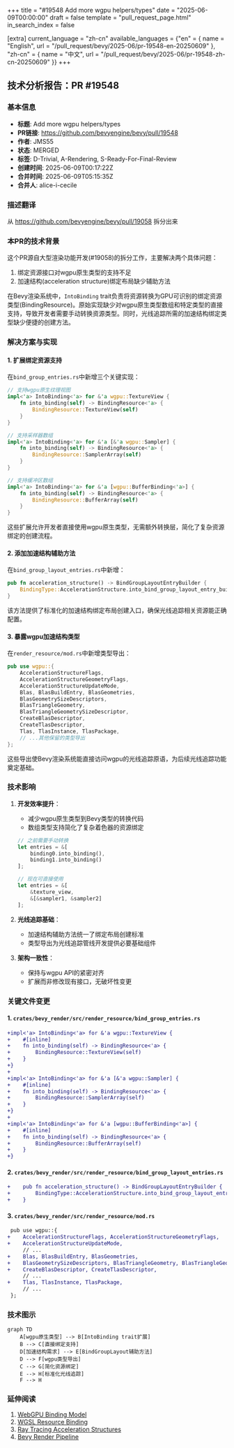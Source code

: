 +++
title = "#19548 Add more wgpu helpers/types"
date = "2025-06-09T00:00:00"
draft = false
template = "pull_request_page.html"
in_search_index = false

[extra]
current_language = "zh-cn"
available_languages = {"en" = { name = "English", url = "/pull_request/bevy/2025-06/pr-19548-en-20250609" }, "zh-cn" = { name = "中文", url = "/pull_request/bevy/2025-06/pr-19548-zh-cn-20250609" }}
+++

## 技术分析报告：PR #19548

### 基本信息
- **标题**: Add more wgpu helpers/types
- **PR链接**: https://github.com/bevyengine/bevy/pull/19548
- **作者**: JMS55
- **状态**: MERGED
- **标签**: D-Trivial, A-Rendering, S-Ready-For-Final-Review
- **创建时间**: 2025-06-09T00:17:22Z
- **合并时间**: 2025-06-09T05:15:35Z
- **合并人**: alice-i-cecile

### 描述翻译
从 https://github.com/bevyengine/bevy/pull/19058 拆分出来

### 本PR的技术背景

这个PR源自大型渲染功能开发(#19058)的拆分工作，主要解决两个具体问题：
1. 绑定资源接口对wgpu原生类型的支持不足
2. 加速结构(acceleration structure)绑定布局缺少辅助方法

在Bevy渲染系统中，`IntoBinding` trait负责将资源转换为GPU可识别的绑定资源类型(BindingResource)。原始实现缺少对wgpu原生类型数组和特定类型的直接支持，导致开发者需要手动转换资源类型。同时，光线追踪所需的加速结构绑定类型缺少便捷的创建方法。

### 解决方案与实现

#### 1. 扩展绑定资源支持
在`bind_group_entries.rs`中新增三个关键实现：
```rust
// 支持wgpu原生纹理视图
impl<'a> IntoBinding<'a> for &'a wgpu::TextureView {
    fn into_binding(self) -> BindingResource<'a> {
        BindingResource::TextureView(self)
    }
}

// 支持采样器数组
impl<'a> IntoBinding<'a> for &'a [&'a wgpu::Sampler] {
    fn into_binding(self) -> BindingResource<'a> {
        BindingResource::SamplerArray(self)
    }
}

// 支持缓冲区数组
impl<'a> IntoBinding<'a> for &'a [wgpu::BufferBinding<'a>] {
    fn into_binding(self) -> BindingResource<'a> {
        BindingResource::BufferArray(self)
    }
}
```
这些扩展允许开发者直接使用wgpu原生类型，无需额外转换层，简化了复杂资源绑定的创建流程。

#### 2. 添加加速结构辅助方法
在`bind_group_layout_entries.rs`中新增：
```rust
pub fn acceleration_structure() -> BindGroupLayoutEntryBuilder {
    BindingType::AccelerationStructure.into_bind_group_layout_entry_builder()
}
```
该方法提供了标准化的加速结构绑定布局创建入口，确保光线追踪相关资源能正确配置。

#### 3. 暴露wgpu加速结构类型
在`render_resource/mod.rs`中新增类型导出：
```rust
pub use wgpu::{
    AccelerationStructureFlags,
    AccelerationStructureGeometryFlags,
    AccelerationStructureUpdateMode,
    Blas, BlasBuildEntry, BlasGeometries,
    BlasGeometrySizeDescriptors, 
    BlasTriangleGeometry, 
    BlasTriangleGeometrySizeDescriptor,
    CreateBlasDescriptor,
    CreateTlasDescriptor,
    Tlas, TlasInstance, TlasPackage,
    // ...其他保留的类型导出
};
```
这些导出使Bevy渲染系统能直接访问wgpu的光线追踪原语，为后续光线追踪功能奠定基础。

### 技术影响

1. **开发效率提升**：
   - 减少wgpu原生类型到Bevy类型的转换代码
   - 数组类型支持简化了复杂着色器的资源绑定
   ```rust
   // 之前需要手动转换
   let entries = &[
       binding0.into_binding(),
       binding1.into_binding()
   ];
   
   // 现在可直接使用
   let entries = &[
       &texture_view,
       &[&sampler1, &sampler2] 
   ];
   ```

2. **光线追踪基础**：
   - 加速结构辅助方法统一了绑定布局创建标准
   - 类型导出为光线追踪管线开发提供必要基础组件

3. **架构一致性**：
   - 保持与wgpu API的紧密对齐
   - 扩展而非修改现有接口，无破坏性变更

### 关键文件变更

#### 1. `crates/bevy_render/src/render_resource/bind_group_entries.rs`
```diff
+impl<'a> IntoBinding<'a> for &'a wgpu::TextureView {
+    #[inline]
+    fn into_binding(self) -> BindingResource<'a> {
+        BindingResource::TextureView(self)
+    }
+}
+
+impl<'a> IntoBinding<'a> for &'a [&'a wgpu::Sampler] {
+    #[inline]
+    fn into_binding(self) -> BindingResource<'a> {
+        BindingResource::SamplerArray(self)
+    }
+}
+
+impl<'a> IntoBinding<'a> for &'a [wgpu::BufferBinding<'a>] {
+    #[inline]
+    fn into_binding(self) -> BindingResource<'a> {
+        BindingResource::BufferArray(self)
+    }
+}
```

#### 2. `crates/bevy_render/src/render_resource/bind_group_layout_entries.rs`
```diff
+    pub fn acceleration_structure() -> BindGroupLayoutEntryBuilder {
+        BindingType::AccelerationStructure.into_bind_group_layout_entry_builder()
+    }
```

#### 3. `crates/bevy_render/src/render_resource/mod.rs`
```diff
 pub use wgpu::{
+    AccelerationStructureFlags, AccelerationStructureGeometryFlags,
+    AccelerationStructureUpdateMode,
     // ...
+    Blas, BlasBuildEntry, BlasGeometries,
+    BlasGeometrySizeDescriptors, BlasTriangleGeometry, BlasTriangleGeometrySizeDescriptor,
+    CreateBlasDescriptor, CreateTlasDescriptor,
     // ...
+    Tlas, TlasInstance, TlasPackage,
     // ...
 };
```

### 技术图示
```mermaid
graph TD
    A[wgpu原生类型] --> B[IntoBinding trait扩展]
    B --> C[直接绑定支持]
    D[加速结构需求] --> E[BindGroupLayout辅助方法]
    D --> F[wgpu类型导出]
    C --> G[简化资源绑定]
    E --> H[标准化光线追踪]
    F --> H
```

### 延伸阅读
1. [WebGPU Binding Model](https://www.w3.org/TR/webgpu/#bindings)
2. [WGSL Resource Binding](https://gpuweb.github.io/gpuweb/wgsl/#resource-interface)
3. [Ray Tracing Acceleration Structures](https://arxiv.org/abs/2005.12288)
4. [Bevy Render Pipeline](https://bevy-cheatbook.github.io/pipeline.html)
